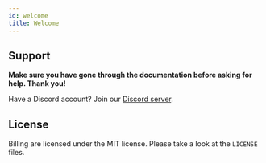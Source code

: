 ```yaml
---
id: welcome
title: Welcome
---
```


## Support

**Make sure you have gone through the documentation before asking for help. Thank you!**

Have a Discord account? Join our [Discord server](https://discord.gg/aXvuUpvRQs).

## License

Billing are licensed under the MIT license. Please take a look at the `LICENSE` files.
